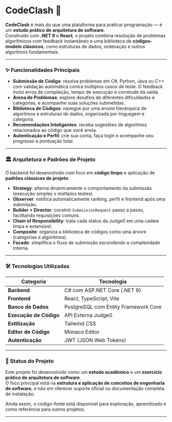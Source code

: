 # CodeClash 🚀

**CodeClash** é mais do que uma plataforma para praticar programação — é um **estudo prático de arquitetura de software**.  
Construído com **.NET 9** e **React**, o projeto combina resolução de problemas algorítmicos com feedback instantâneo e uma biblioteca de **códigos-modelo clássicos**, como estruturas de dados, ordenação e outros algoritmos fundamentais.  

---

### ✨ Funcionalidades Principais

- **Submissão de Código**: resolva problemas em C#, Python, Java ou C++ com validação automática contra múltiplos casos de teste. O feedback inclui erros de compilação, tempo de execução e corretude da saída.  
- **Arena de Problemas**: explore desafios de diferentes dificuldades e categorias, e acompanhe suas soluções submetidas.  
- **Biblioteca de Códigos**: navegue por uma árvore hierárquica de algoritmos e estruturas de dados, organizada por linguagem e categoria.  
- **Recomendações Inteligentes**: receba sugestões de algoritmos relacionados ao código que você envia.  
- **Autenticação e Perfil**: crie sua conta, faça login e acompanhe seu progresso e pontuação total.  

---

### 🏛️ Arquitetura e Padrões de Projeto

O backend foi desenvolvido com foco em **código limpo** e aplicação de **padrões clássicos de projeto**:

- **Strategy**: alterna dinamicamente o comportamento da submissão (execução simples x múltiplos testes).  
- **Observer**: notifica automaticamente ranking, perfil e frontend após uma submissão.  
- **Builder + Director**: constrói `SubmissionRequest` passo a passo, facilitando requisições comuns.  
- **Chain of Responsibility**: trata cada status da Judge0 em uma cadeia limpa e extensível.  
- **Composite**: organiza a biblioteca de códigos como uma árvore (categorias e algoritmos).  
- **Facade**: simplifica o fluxo de submissão escondendo a complexidade interna.  

---

### 🛠️ Tecnologias Utilizadas

| Categoria            | Tecnologia                                |
| -------------------- | ----------------------------------------- |
| **Backend**          | C# com ASP.NET Core (.NET 9)              |
| **Frontend**         | React, TypeScript, Vite                   |
| **Banco de Dados**   | PostgreSQL com Entity Framework Core       |
| **Execução de Código**| API Externa Judge0                        |
| **Estilização**      | Tailwind CSS                              |
| **Editor de Código** | Monaco Editor                             |
| **Autenticação**     | JWT (JSON Web Tokens)                      |

---

### 📌 Status do Projeto

Este projeto foi desenvolvido como um **estudo acadêmico** e um **exercício prático de arquitetura de software**.  
O foco principal está na **estrutura e aplicação de conceitos de engenharia de software**, e não em oferecer suporte oficial ou documentação completa de instalação.  

Ainda assim, o código-fonte está disponível para exploração, aprendizado e como referência para outros projetos.  

---
